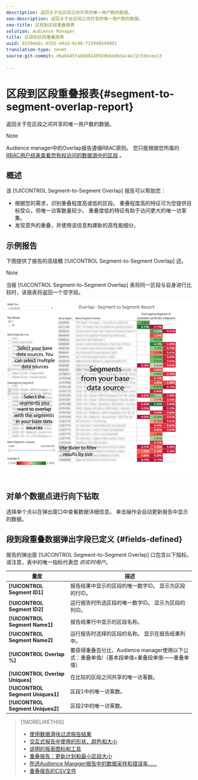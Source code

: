 ```yaml
---
description: 返回关于在区段之间共享的唯一用户数的数据。
seo-description: 返回关于在区段之间共享的唯一用户数的数据。
seo-title: 区段到区段重叠报表
solution: Audience Manager
title: 区段到区段重叠报表
uuid: 0339eb6c-6355-44a3-9c46-f159485449d1
translation-type: tm+mt
source-git-commit: d6abb45fa8b88248920b64db3ac4e72c53ecee13

---
```



# 区段到区段重叠报表{#segment-to-segment-overlap-report}

返回关于在区段之间共享的唯一用户数的数据。

>[!NOTE]
>
>Audience manager中的Overlap报告遵循RBAC原则。 您只能根据您所属的 [RBAC用户组来查看您有权访问的数据源中的区段](/help/using/features/administration/administration-overview.md) 。

<!-- 

c_segment_segment_overlap.xml

 -->

## 概述

该 [!UICONTROL Segment-to-Segment Overlap] 报告可以帮助您：

* 根据您的需求，识别重叠程度高或低的区段。 重叠程度高的特征可为您提供目标受众，但唯一访客数量较少。 重叠度低的特征有助于访问更大的唯一访客集。
* 发现意外的重叠，并使用该信息构建新的高性能细分。

## 示例报告

下图提供了报告的高级概 [!UICONTROL Segment-to-Segment Overlap] 述。

>[!NOTE]
>
>当报 [!UICONTROL Segment-to-Segment Overlap] 表将同一区段与自身进行比较时，该报表将返回一个空字段。

![](assets/segment-to-segment-overlap.png)

## 对单个数据点进行向下钻取

选择单个点以在弹出窗口中查看数据详细信息。 单击操作会自动更新报告中显示的数据。

## 段到段重叠数据弹出字段已定义 {#fields-defined}

<!-- 

r_s2s_data_pop.xml

 -->

报告的弹出窗 [!UICONTROL Segment-to-Segment Overlap] 口包含以下指标。 请注意，表中的唯一指标代表您 *的实时用户*。

| 量度 | 描述 |
|---|---|
| **[!UICONTROL Segment ID1]** | 报告结果中显示的区段的唯一数字ID。 显示为区段的行ID。 |
| **[!UICONTROL Segment ID2]** | 运行报告时所选区段的唯一数字ID。 显示为区段的列ID。 |
| **[!UICONTROL Segment Name1]** | 报告结果行中显示的区段名称。 |
| **[!UICONTROL Segment Name2]** | 运行报告时选择的区段的名称。 显示在报告结果列中。 |
| **[!UICONTROL Overlap %]** | 要获得重叠百分比，Audience manager使用以下公式：重叠单值/（基本段单值+重叠段单值——重叠单值） |
| **[!UICONTROL Overlap Uniques]** | 在比较的区段之间共享的唯一访客数。 |
| **[!UICONTROL Segment Uniques1]** | 区段1中的唯一访客数。 |
| **[!UICONTROL Segment Uniques2]** | 区段2中的唯一访客数。 |

>[!MORELIKETHIS]
>
>* [使用数据滑块过滤报告结果](../../reporting/dynamic-reports/data-sliders.md)
>* [交互式报告中使用的形状、颜色和大小](../../reporting/dynamic-reports/interactive-report-technology.md#shapes-colors-sizes)
>* [说明的报表图标和工具](../../reporting/dynamic-reports/interactive-report-technology.md#icons-tools-explained)
>* [重叠报告：更新计划和最小区段大小](../../reporting/dynamic-reports/overlap-minimum-segment-size.md)
>* [所选Audience Manager报告中的数据采样和错误率……](../../reporting/report-sampling.md)
>* [重叠报告的CSV文件](../../reporting/dynamic-reports/overlap-csv-files.md)